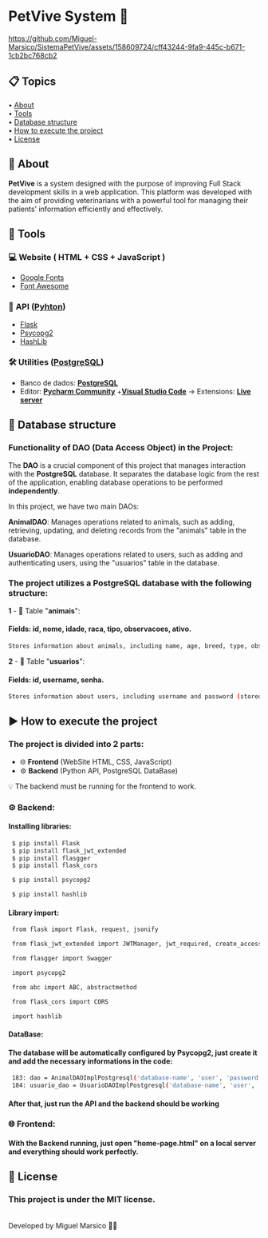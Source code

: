 <h1>
    PetVive System 🐾
</h1>

https://github.com/Miguel-Marsico/SistemaPetVive/assets/158609724/cff43244-9fa9-445c-b671-1cb2bc768cb2

 ## 📋 Topics
<div>
 • <a href="#-about">About</a> </br>
 • <a href="#-tools">Tools</a> </br>
 • <a href="#-database-structure">Database structure</a> </br>
 • <a href="#-how-to-execute-the-project">How to execute the project</a> </br>
 • <a href="#-license">License</a></br>
</div>

## 📗 About

**PetVive** is a system designed with the purpose of improving Full Stack development skills in a web application. This platform was developed with the aim of providing veterinarians with a powerful tool for managing their patients' information efficiently and effectively.

## 🔧 Tools

### 💻 **Website** ( HTML + CSS + JavaScript )

- [Google Fonts](https://fonts.googleapis.com/css2?family=Gabarito:wght@400;500;600;700;800;900&display=swap)
- [Font Awesome](https://cdnjs.cloudflare.com/ajax/libs/font-awesome/4.7.0/css/font-awesome.min.cs)

### 🔄 **API** ([Pyhton](https://www.python.org))

- [Flask](https://flask.palletsprojects.com/en/3.0.x/)
- [Psycopg2](https://www.psycopg.org/docs/)
- [HashLib](https://docs.python.org/3/library/hashlib.html)

### 🛠️ **Utilities** ([PostgreSQL](https://www.postgresql.org/docs/))

- Banco de dados: **[PostgreSQL](https://www.postgresql.org/docs/)**
- Editor: **[Pycharm Community](https://www.jetbrains.com/pt-br/pycharm/)** +**[Visual Studio Code](https://code.visualstudio.com/)** → Extensions: **[Live server](https://marketplace.visualstudio.com/items?itemName=ritwickdey.LiveServer)** 

## 📂 Database structure

### Functionality of DAO (Data Access Object) in the Project:

The **DAO** is a crucial component of this project that manages interaction with the **PostgreSQL** database. It separates the database logic from the rest of the application, enabling database operations to be performed **independently**.

In this project, we have two main DAOs:

**AnimalDAO**: Manages operations related to animals, such as adding, retrieving, updating, and deleting records from the "animals" table in the database.

**UsuarioDAO**: Manages operations related to users, such as adding and authenticating users, using the "usuarios" table in the database.

### The project utilizes a PostgreSQL database with the following structure:

**1** - 🐾 Table "**animais**":

#### Fields: id, nome, idade, raca, tipo, observacoes, ativo.
```bash
Stores information about animals, including name, age, breed, type, observations, and active status.
```

**2** - 👤 Table "**usuarios**":

#### Fields: id, username, senha.

```bash
Stores information about users, including username and password (stored as a password hash).
```

## ▶ How to execute the project

### The project is divided into **2** parts:

 - 🌐 **Frontend** (WebSite HTML, CSS, JavaScript)
 - ⚙️ **Backend** (Python API, PostgreSQL DataBase)
 
 💡 The backend must be running for the frontend to work.

### ⚙️ Backend:

#### Installing libraries:

```bash
 $ pip install Flask
 $ pip install flask_jwt_extended
 $ pip install flasgger
 $ pip install flask_cors
```
```bash
 $ pip install psycopg2
``` 
```bash
 $ pip install hashlib
```

#### Library import:

```bash
 from flask import Flask, request, jsonify

 from flask_jwt_extended import JWTManager, jwt_required, create_access_token, get_jwt_identity

 from flasgger import Swagger

 import psycopg2

 from abc import ABC, abstractmethod

 from flask_cors import CORS

 import hashlib
```

#### DataBase:

#### The database will be **automatically** configured by **Psycopg2**, just create it and add the necessary informations in the code:

```bash
 183: dao = AnimalDAOImplPostgresql('database-name', 'user', 'password', 'host')
 184: usuario_dao = UsuarioDAOImplPostgresql('database-name', 'user', 'password', 'host')
```

#### After that, just run the **API** and the **backend** should be working

### 🌐 Frontend:

#### With the **Backend running**, just open "**home-page.html**" on a **local server** and everything should work perfectly.

## 📜 License

### This project is under the MIT license. 
<br>
Developed by Miguel Marsico 👋🏻
